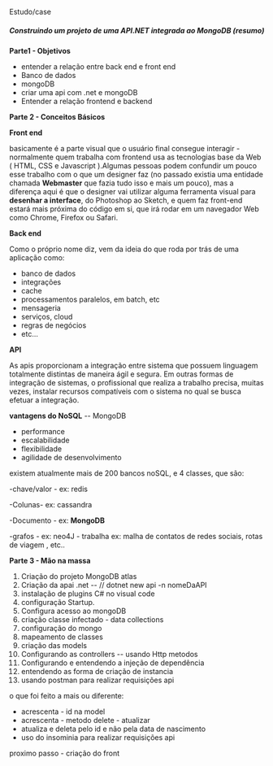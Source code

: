 Estudo/case

##### Construindo um projeto de uma API.NET integrada ao MongoDB (resumo)

**Parte1 - Objetivos**

- entender a relação entre back end e front end
- Banco de dados
- mongoDB
- criar uma api com .net e mongoDB
- Entender a relação frontend e backend



**Parte 2 - Conceitos Básicos**

**Front end** 

basicamente é a parte visual que o usuário final consegue interagir -normalmente quem trabalha com frontend usa as tecnologias base da Web ( HTML, CSS e Javascript ).Algumas pessoas podem confundir um pouco esse trabalho com o que um designer faz (no passado existia uma entidade chamada **Webmaster** que fazia tudo isso e mais um pouco), mas a diferença aqui é que o designer vai utilizar alguma ferramenta visual para **desenhar a interface**, do Photoshop ao Sketch, e quem faz front-end estará mais próxima do código em si, que irá rodar em um navegador Web como Chrome, Firefox ou Safari.

**Back end**

Como o próprio nome diz, vem da ideia do que roda por trás de uma aplicação como:

- banco de dados
- integrações
- cache
- processamentos paralelos, em batch, etc
- mensageria
- serviços, cloud
- regras de negócios
- etc...

**API**

As apis proporcionam a integração entre sistema que possuem linguagem totalmente distintas de maneira ágil e segura. Em outras formas de integração de sistemas, o profissional que realiza a trabalho precisa, muitas vezes, instalar recursos compatíveis com o sistema no qual se busca efetuar a integração.

**vantagens do NoSQL**  -- MongoDB

-  performance 
-  escalabilidade 
-  flexibilidade 
-  agilidade de desenvolvimento

existem atualmente mais de 200 bancos noSQL, e 4 classes, que são:

-chave/valor - ex: redis

-Colunas- ex: cassandra

-Documento - ex: **MongoDB**

-grafos - ex: neo4J - trabalha ex: malha de contatos de redes sociais, rotas de viagem , etc..

**Parte 3 - Mão na massa**

1. Criação do projeto MongoDB atlas
2. Criação da apai .net -- // dotnet new api -n nomeDaAPI
3. instalação de plugins C# no visual code
4. configuração Startup.
5. Configura acesso ao mongoDB
6. criação classe infectado - data collections
7. configuração do mongo
8. mapeamento de classes
9. criação das models
10. Configurando as controllers  -- usando Http metodos
11. Configurando e entendendo a injeção de dependência
12. entendendo as forma de criação de instancia 
13. usando postman para realizar requisições api



o que foi feito a mais ou diferente:

- acrescenta - id na model
- acrescenta - metodo delete - atualizar
- atualiza e deleta pelo id e não pela data de nascimento
- uso do insominia para realizar requisições api

proximo passo - criação do front
